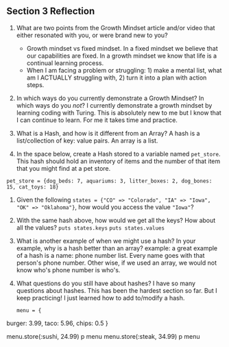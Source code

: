 ## Section 3 Reflection

1. What are two points from the Growth Mindset article and/or video that either resonated with you, or were brand new to you?
    * Growth mindset vs fixed mindset.   In a fixed mindset we believe that our capabilities are fixed.  In a growth mindset we know that life is a continual learning process.
    * When I am facing a problem or struggling: 1) make a mental list, what am I ACTUALLY struggling with, 2) turn it into a plan with action steps.

1. In which ways do you currently demonstrate a Growth Mindset? In which ways do you _not_?
  I currently demonstrate a growth mindset by learning coding with Turing.  This is absolutely new to me but I know that I can continue to learn.  For me it takes time and practice.  

1. What is a Hash, and how is it different from an Array? A hash is a list/collection of key: value pairs. An array is a list.

1. In the space below, create a Hash stored to a variable named `pet_store`.  This hash should hold an inventory of items and the number of that item that you might find at a pet store.

```
pet_store = {dog_beds: 7, aquariums: 3, litter_boxes: 2, dog_bones: 15, cat_toys: 18}
```

1. Given the following `states = {"CO" => "Colorado", "IA" => "Iowa", "OK" => "Oklahoma"}`, how would you access the value `"Iowa"`?

1. With the same hash above, how would we get all the keys?  How about all the values?
`puts states.keys`      `puts states.values`
1. What is another example of when we might use a hash?  In your example, why is a hash better than an array?
example: a great example of a hash is a name: phone number list.  Every name goes with that person's phone number.  Other wise, if we used an array, we would not know who's phone number is who's.
1. What questions do you still have about hashes?
   I have so many questions about hashes.  This has been the hardest section so far.  But I keep practicing! I just learned how to add to/modify a hash.
   ```
   menu = {
  burger: 3.99,
  taco: 5.96,
  chips: 0.5
}


menu.store(:sushi, 24.99)
p menu
menu.store(:steak, 34.99)
p menu
```
